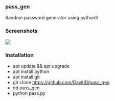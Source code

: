 ### pass_gen

Random password generator using python3

### Screenshots
<img src="https://j.top4top.io/p_18433s6zi0.png">

### Installation

- apt update && apt upgrade
- apt install python
- apt install git
- git clone https://github.com/DavitID/pass_gen
- cd pass_gen
- python pass.py
